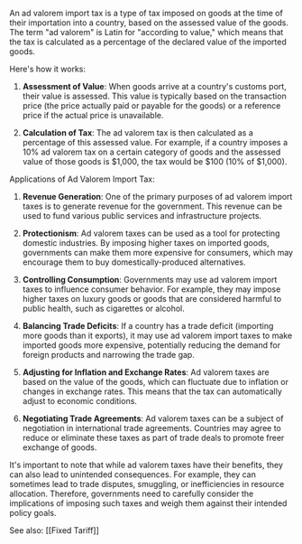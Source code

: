 An ad valorem import tax is a type of tax imposed on goods at the time of their importation into a country, based on the assessed value of the goods. The term "ad valorem" is Latin for "according to value," which means that the tax is calculated as a percentage of the declared value of the imported goods.

Here's how it works:

1. **Assessment of Value**: When goods arrive at a country's customs port, their value is assessed. This value is typically based on the transaction price (the price actually paid or payable for the goods) or a reference price if the actual price is unavailable.
    
2. **Calculation of Tax**: The ad valorem tax is then calculated as a percentage of this assessed value. For example, if a country imposes a 10% ad valorem tax on a certain category of goods and the assessed value of those goods is $1,000, the tax would be $100 (10% of $1,000).
    

Applications of Ad Valorem Import Tax:

1. **Revenue Generation**: One of the primary purposes of ad valorem import taxes is to generate revenue for the government. This revenue can be used to fund various public services and infrastructure projects.
    
2. **Protectionism**: Ad valorem taxes can be used as a tool for protecting domestic industries. By imposing higher taxes on imported goods, governments can make them more expensive for consumers, which may encourage them to buy domestically-produced alternatives.
    
3. **Controlling Consumption**: Governments may use ad valorem import taxes to influence consumer behavior. For example, they may impose higher taxes on luxury goods or goods that are considered harmful to public health, such as cigarettes or alcohol.
    
4. **Balancing Trade Deficits**: If a country has a trade deficit (importing more goods than it exports), it may use ad valorem import taxes to make imported goods more expensive, potentially reducing the demand for foreign products and narrowing the trade gap.
    
5. **Adjusting for Inflation and Exchange Rates**: Ad valorem taxes are based on the value of the goods, which can fluctuate due to inflation or changes in exchange rates. This means that the tax can automatically adjust to economic conditions.
    
6. **Negotiating Trade Agreements**: Ad valorem taxes can be a subject of negotiation in international trade agreements. Countries may agree to reduce or eliminate these taxes as part of trade deals to promote freer exchange of goods.
    

It's important to note that while ad valorem taxes have their benefits, they can also lead to unintended consequences. For example, they can sometimes lead to trade disputes, smuggling, or inefficiencies in resource allocation. Therefore, governments need to carefully consider the implications of imposing such taxes and weigh them against their intended policy goals.

See also: 
[[Fixed Tariff]]
